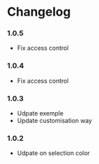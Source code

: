 Changelog
==========

### 1.0.5

- Fix access control 

### 1.0.4

- Fix access control 

### 1.0.3

- Udpate exemple
- Update customisation way

### 1.0.2

- Udpate on selection color 
